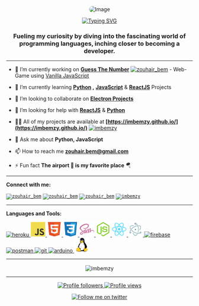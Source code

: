 <p align="center">
<img  align="center" style="border-radius: 50px;" alt="Image" width="75%" src="https://raw.githubusercontent.com/imBemZy/imBemZy/main/src/Assest/gif/jim-carrey-typing.gif?raw=true" />
</p>

<p align="center">
<a href="https://git.io/typing-svg"><img src="https://readme-typing-svg.demolab.com?font=Fira+Code&weight=500&size=22&duration=3000&pause=5000&color=38C2FF&center=true&vCenter=true&width=210&height=30&lines=Hi+%F0%9F%91%8B%2C+I'm+BemZ" alt="Typing SVG" /></a>
<h3 align="center">Fueling my curiosity by diving into the fascinating world of programming languages, inching closer to becoming a developer.</h3>
</p>

---

<!-- <img align="right" alt="Image" width="50" src="https://raw.githubusercontent.com/imBemZy/imBemZy/main/src/Assest/gif/error.gif?raw=true" /> -->

- 🔭 I’m currently working on **[Guess The Number](https://imbemzy.github.io/Guess-The-Number/)** <span><a href="https://twitter.com/zouhair_bem" target="blank"><img  src="https://img.shields.io/website?down_color=red&down_message=offline&label=&style=plastic&up_color=green&up_message=online&url=https%3A%2F%2Fimbemzy.github.io%2FGuess-The-Number%2F" alt="zouhair_bem" /></a></span> - Web-Game using [Vanilla JavaScript](http://vanilla-js.com/)

- 🌱 I’m currently learning **[Python](https://www.python.org/) ,** **[JavaScript](https://www.javascript.com/)** & **[ReactJS](https://reactjs.org/)** Projects

- 👯 I’m looking to collaborate on **[Electron Projects](https://www.electronjs.org/)**

- 🤝 I’m looking for help with **[ReactJS](https://reactjs.org/)** & **[Python](https://www.python.org/)**

- 👨‍💻 All of my projects are available at **[https://imbemzy.github.io/](https://imbemzy.github.io/)** <a href="https://github.com/imBemZy/imBemZy.github.io" target="blank"><img  src="https://img.shields.io/github/stars/imBemZy/imBemZy.github.io" alt="imbemzy" /> </a>

- 💬 Ask me about **Python, JavaScript**

- 📫 How to reach me **[zouhair.bem@gmail.com](mailto:zouhair.bem@gmail.com)**

- ⚡ Fun fact **The airport 🛫 is my favorite place** 🪂

---

**Connect with me:**
<p align="left">
<a href="https://github.com/imBemZy/" target="blank">
<code><img align="center" src="https://raw.githubusercontent.com/rahuldkjain/github-profile-readme-generator/master/src/images/icons/Social/github.svg" alt="zouhair_bem" height="30" width="40" /></code></a>
<a href="https://twitter.com/zouhair_bem" target="blank">
<code><img align="center" src="https://raw.githubusercontent.com/rahuldkjain/github-profile-readme-generator/master/src/images/icons/Social/twitter.svg" alt="zouhair_bem" height="30" width="40" /></code></a>
<a href="https://instagram.com/zouhair_bem" target="blank">
<code><img align="center" src="https://raw.githubusercontent.com/rahuldkjain/github-profile-readme-generator/master/src/images/icons/Social/instagram.svg" alt="zouhair_bem" height="30" width="40" /></code></a>
<!-- <a href="https://medium.com/@zouhair.bem" target="blank">
<code><img align="center" src="https://raw.githubusercontent.com/rahuldkjain/github-profile-readme-generator/master/src/images/icons/Social/medium.svg" alt="@zouhair.bem" height="30" width="40" /></code></a> -->
<a href="https://dev.to/imbemzy" target="blank">
<code><img align="center" src="https://raw.githubusercontent.com/rahuldkjain/github-profile-readme-generator/master/src/images/icons/Social/devto.svg" alt="imbemzy" height="30" width="40" /></code></a>
</p>

---

**Languages and Tools:**
<p align="left">  

<a href="https://www.python.org/" target="_blank" rel="noreferrer"> 
<img src="https://www.vectorlogo.zone/logos/python/python-icon.svg" alt="heroku" width="40" height="40"/> 
</a>

<a href="https://developer.mozilla.org/en-US/docs/Web/JavaScript" target="_blank" rel="noreferrer"> 
<img src="https://raw.githubusercontent.com/devicons/devicon/master/icons/javascript/javascript-original.svg" alt="javascript" width="40" height="40"/> 
</a> 

<a href="https://www.w3.org/html/" target="_blank" rel="noreferrer"> 
<img src="https://raw.githubusercontent.com/devicons/devicon/master/icons/html5/html5-original.svg" alt="html5" width="40" height="40"/> 
</a> 

<a href="https://www.w3schools.com/css/" target="_blank" rel="noreferrer"> 
<img src="https://raw.githubusercontent.com/devicons/devicon/master/icons/css3/css3-original.svg" alt="css3" width="40" height="40"/> 
</a> 

<a href="https://sass-lang.com" target="_blank" rel="noreferrer"> 
<img src="https://raw.githubusercontent.com/devicons/devicon/master/icons/sass/sass-original.svg" alt="sass" width="40" height="40"/> 
</a> 

<a href="https://nodejs.org" target="_blank" rel="noreferrer"> 
<img src="https://raw.githubusercontent.com/devicons/devicon/master/icons/nodejs/nodejs-original.svg" alt="nodejs" width="40" height="40"/> 
</a> 

<a href="https://reactjs.org/" target="_blank" rel="noreferrer"> 
<img src="https://raw.githubusercontent.com/devicons/devicon/master/icons/react/react-original.svg" alt="react" width="40" height="40"/> 
</a> 


<a href="https://www.electronjs.org" target="_blank" rel="noreferrer"> 
<img src="https://raw.githubusercontent.com/devicons/devicon/master/icons/electron/electron-original.svg" alt="electron" width="40" height="40"/> 
</a>

<a href="https://firebase.google.com/" target="_blank" rel="noreferrer"> 
<img src="https://www.vectorlogo.zone/logos/firebase/firebase-icon.svg" alt="firebase" width="40" height="40"/> 
</a>

<a href="https://postman.com" target="_blank" rel="noreferrer"> 
<img src="https://www.vectorlogo.zone/logos/getpostman/getpostman-icon.svg" alt="postman" width="40" height="40"/> 
</a> 

<a href="https://git-scm.com/" target="_blank" rel="noreferrer"> 
<img src="https://www.vectorlogo.zone/logos/git-scm/git-scm-icon.svg" alt="git" width="40" height="40"/> 
</a> 

<a href="https://www.arduino.cc/" target="_blank" rel="noreferrer"> 
<img src="https://cdn.worldvectorlogo.com/logos/arduino-1.svg" alt="arduino"  height="40"/> 
</a>

<a href="https://www.linux.org/" target="_blank" rel="noreferrer"> 
<img src="https://raw.githubusercontent.com/devicons/devicon/master/icons/linux/linux-original.svg" alt="linux" width="40" height="40"/> 
</a> 

</p>

---

<p align="center"><img align="center"  src="https://github-readme-streak-stats.herokuapp.com/?user=imbemzy&" alt="imbemzy" /></p>

---

<p align="center"> <a href="https://github.com/imBemZy/" target="blank"> <img  src="https://img.shields.io/github/followers/imBemZy?logo=github&style=flat" alt="Profile followers" /> <img  src="https://komarev.com/ghpvc/?username=imBemZy&label=Profile%20views&color=0e75b6&style=flat" alt="Profile views" /> </a> </p>
<p align="center"> <a href="https://twitter.com/zouhair_bem" target="blank"><img  src="https://img.shields.io/twitter/follow/zouhair_bem?color=blue&logo=twitter&style=flat" alt="Follow me on twitter" /></a> </p>
